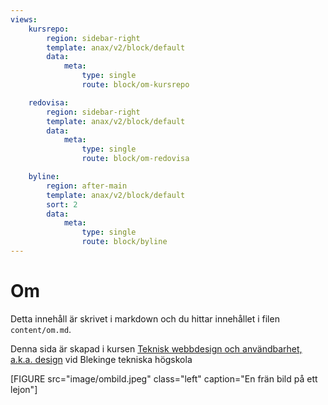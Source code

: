 ```yaml
---
views:
    kursrepo:
        region: sidebar-right
        template: anax/v2/block/default
        data:
            meta:
                type: single
                route: block/om-kursrepo

    redovisa:
        region: sidebar-right
        template: anax/v2/block/default
        data:
            meta:
                type: single
                route: block/om-redovisa

    byline:
        region: after-main
        template: anax/v2/block/default
        sort: 2
        data:
            meta:
                type: single
                route: block/byline
---
```

Om
===============

Detta innehåll är skrivet i markdown och du hittar innehållet i filen `content/om.md`.

Denna sida är skapad i kursen [Teknisk webbdesign och användbarhet, a.k.a. design](https://dbwebb.se/kurser/design-v2) vid Blekinge tekniska högskola

<!-- <img src="image/ombild.jpeg"> -->
[FIGURE src="image/ombild.jpeg" class="left" caption="En frän bild på ett lejon"]

